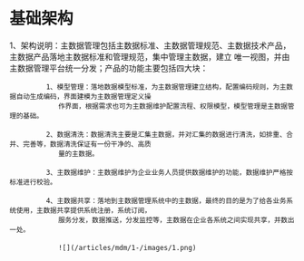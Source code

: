 # 基础架构

1、架构说明：主数据管理包括主数据标准、主数据管理规范、主数据技术产品，主数据产品落地主数据标准和管理规范，集中管理主数据，建立
             唯一视图，并由主数据管理平台统一分发；产品的功能主要包括四大块：
			 
			 1、模型管理：落地数据模型标准，为主数据管理建立结构，配置编码规则，为主数据自动生成编码，界面建模为主数据管理定义操
			    作界面，根据需求也可为主数据维护配置流程、权限模型，模型管理是主数据管理的基础。
				
			 2、数据清洗：数据清洗主要是汇集主数据，并对汇集的数据进行清洗，如排重、合并、完善等，数据清洗保证有一份干净的、高质
				量的主数据。
				
			 3、主数据维护：主数据维护为企业业务人员提供数据维护的功能，数据维护严格按标准进行校验。
			 
			 4、主数据共享：落地到主数据管理系统中的主数据，最终的目的是为了给各业务系统使用，主数据共享提供系统注册，系统订阅，
				服务分发，数据推送，分发监控等，主数据在企业各系统之间实现共享，并数出一处。
				
				![](/articles/mdm/1-/images/1.png)
             
